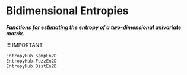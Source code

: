 # Bidimensional Entropies

__*Functions for estimating the entropy of a two-dimensional univariate matrix.*__


!!! IMPORTANT 
    

```@docs
EntropyHub.SampEn2D
EntropyHub.FuzzEn2D
EntropyHub.DistEn2D
```